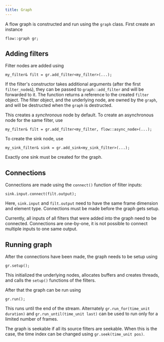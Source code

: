 ```yaml
---
title: Graph
---
```


A flow graph is constructed and run using the `graph` class. First create an instance

    flow::graph gr;

## Adding filters
Filter nodes are added using

    my_filter& filt = gr.add_filter<my_filter>(...);

If the filter's constructor takes additional arguments (after the first `filter_node&`), they can be passed to
`graph::add_filter` and will be forwarded to it. The function returns a reference to the created `filter` object. The
filter object, and the underlying node, are owned by the `graph`, and will be destructed when the `graph` is destructed.

This creates a _synchronous_ node by default. To create an asynchronous node for the same filter, use

    my_filter& filt = gr.add_filter<my_filter, flow::async_node>(...);

To create the sink node, use

    my_sink_filter& sink = gr.add_sink<my_sink_filter>(...);

Exactly one sink must be created for the graph.


## Connections
Connections are made using the `connect()` function of filter inputs:

    sink.input.connect(filt.output);

Here, `sink.input` and `filt.output` need to have the same frame dimension and element type. Connections must be made
before the graph gets setup.

Currently, all inputs of all filters that were added into the graph need to be connected. Connections are one-by-one,
it is not possible to connect multiple inputs to one same output.


## Running graph
After the connections have been made, the graph needs to be setup using

    gr.setup();

This initialized the underlying nodes, allocates buffers and creates threads, and calls the `setup()` functions of the
filters.

After that the graph can be run using

    gr.run();

This runs until the end of the stream. Alternately `gr.run_for(time_unit duration)` and `gr.run_until(time_unit last)`
can be used to run only for a limited number of frames.

The graph is seekable if all its source filters are seekable. When this is the case, the time index can be changed using
`gr.seek(time_unit pos)`.

